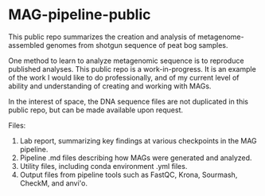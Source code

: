 # MAG-pipeline-public

This public repo summarizes the creation and analysis of metagenome-assembled genomes from shotgun sequence of peat bog samples. 

One method to learn to analyze metagenomic sequence is to reproduce published analyses. This public repo is a work-in-progress. It is an example of the work I would like to do professionally, and of my current level of ability and understanding of creating and working with MAGs. 

In the interest of space, the DNA sequence files are not duplicated in this public repo, but can be made available upon request.

Files:
1) Lab report, summarizing key findings at various checkpoints in the MAG pipeline.
2) Pipeline .md files describing how MAGs were generated and analyzed. 
3) Utility files, including conda environment .yml files.  
4) Output files from pipeline tools such as FastQC, Krona, Sourmash, CheckM, and anvi'o.  
